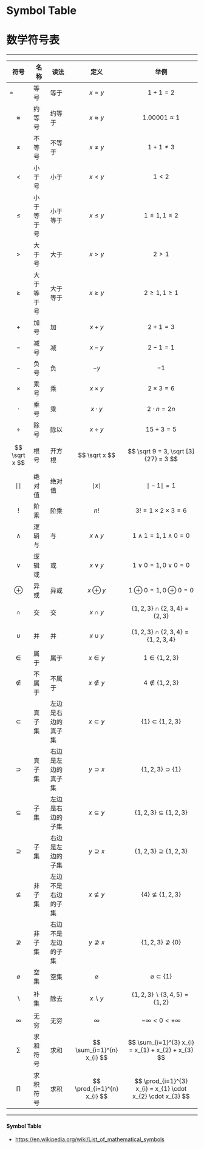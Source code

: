 # Symbol Table
# 数学符号表

--------

| 符号              | 名称       | 读法               | 定义                        | 举例                                                        |
| ----------------- | ---------- | ------------------ | --------------------------- | ----------------------------------------------------------- |
| =                 | 等号       | 等于               | $$ x = y $$                 | $$ 1+1 = 2 $$                                               |
| $$ \approx $$     | 约等号     | 约等于             | $$ x \approx y $$           | $$ 1.00001 \approx 1 $$                                     |
| $$ \ne $$         | 不等号     | 不等于             | $$ x \ne y $$               | $$ 1 + 1 \ne 3 $$                                           |
| $$ \lt $$         | 小于号     | 小于               | $$ x \lt y $$               | $$ 1 \lt 2 $$                                               |
| $$ \le $$         | 小于等于号 | 小于等于           | $$ x \le y $$               | $$ 1 \le 1, 1 \le 2 $$                                      |
| $$ \gt $$         | 大于号     | 大于               | $$ x \gt y $$               | $$ 2 \gt 1 $$                                               |
| $$ \ge $$         | 大于等于号 | 大于等于           | $$ x \ge y $$               | $$ 2 \ge 1, 1 \ge 1 $$                                      |
| $$ + $$           | 加号       | 加                 | $$ x + y $$                 | $$ 2 + 1 = 3 $$                                             |
| $$ - $$           | 减号       | 减                 | $$ x - y $$                 | $$ 2 - 1 = 1 $$                                             |
| $$ - $$           | 负号       | 负                 | $$ -y $$                    | $$ -1 $$                                                    |
| $$ \times $$      | 乘号       | 乘                 | $$ x \times y $$            | $$ 2 \times 3 = 6 $$                                        |
| $$ \cdot $$       | 乘号       | 乘                 | $$ x \cdot y $$             | $$ 2 \cdot n = 2n $$                                        |
| $$ \div $$        | 除号       | 除以               | $$ x \div y $$              | $$ 15 \div 3 = 5 $$                                         |
| $$ \sqrt x $$     | 根号       | 开方根             | $$ \sqrt x $$               | $$ \sqrt 9 = 3, \sqrt [3] {27} = 3 $$                       |
| $$ \mid \mid$$    | 绝对值     | 绝对值             | $$ \mid x \mid $$           | $$ \mid -1 \mid = 1 $$                                      |
| $$ ! $$           | 阶乘       | 阶乘               | $$ n! $$                    | $$ 3! = 1 \times 2 \times 3 = 6 $$                          |
| $$ \wedge $$      | 逻辑与     | 与                 | $$ x \wedge y $$            | $$ 1 \wedge 1 = 1, 1 \wedge 0 = 0 $$                        |
| $$ \vee $$        | 逻辑或     | 或                 | $$ x \vee y $$              | $$ 1 \vee 0 = 1, 0 \vee 0 = 0 $$                            |
| $$ \oplus $$      | 异或       | 异或               | $$ x \oplus y $$            | $$ 1 \oplus 0 = 1, 0 \oplus 0 = 0 $$                        |
| $$ \cap $$        | 交         | 交                 | $$ x \cap y $$              | $$ \{1, 2, 3\} \cap \{2, 3, 4\}  = \{2, 3\} $$              |
| $$ \cup $$        | 并         | 并                 | $$ x \cup y $$              | $$ \{1, 2, 3\} \cap \{2, 3, 4\}  = \{1, 2, 3, 4\} $$        |
| $$ \in $$         | 属于       | 属于               | $$ x \in y $$               | $$ 1 \in \{1, 2, 3\} $$                                     |
| $$ \notin $$      | 不属于     | 不属于             | $$ x \notin y $$            | $$ 4 \notin \{1, 2, 3\} $$                                  |
| $$ \subset $$     | 真子集     | 左边是右边的真子集 | $$ x \subset y $$           | $$ \{1\} \subset \{1, 2, 3\} $$                             |
| $$ \supset $$     | 真子集     | 右边是左边的真子集 | $$ y \supset x $$           | $$ \{1, 2, 3\} \supset \{1\} $$                             |
| $$ \subseteq $$   | 子集       | 左边是右边的子集   | $$ x \subseteq y $$         | $$ \{1, 2, 3\} \subseteq \{1, 2, 3\} $$                     |
| $$ \supseteq $$   | 子集       | 右边是左边的子集   | $$ y \supseteq x $$         | $$ \{1, 2, 3\} \supseteq \{1, 2, 3\} $$                     |
| $$ \nsubseteq $$  | 非子集     | 左边不是右边的子集 | $$ x \nsubseteq y $$        | $$ \{4\} \nsubseteq \{1, 2, 3\} $$                          |
| $$ \nsupseteq $$  | 非子集     | 右边不是左边的子集 | $$ y \nsupseteq x $$        | $$ \{1, 2, 3\} \nsupseteq \{0\} $$                          |
| $$ \varnothing $$ | 空集       | 空集               | $$ \varnothing $$           | $$ \varnothing \subset \{1\} $$                             |
| $$ \backslash $$  | 补集       | 除去               | $$ x \backslash y $$        | $$ \{1, 2, 3\} \backslash \{3, 4, 5\} = \{1, 2\} $$         |
| $$ \infty $$      | 无穷       | 无穷               | $$ \infty $$                | $$ -\infty \lt 0 \lt +\infty $$                             |
| $$ \sum $$        | 求和符号   | 求和               | $$ \sum_{i=1}^{n} x_{i} $$  | $$ \sum_{i=1}^{3} x_{i} = x_{1} + x_{2} + x_{3} $$          |
| $$ \prod $$       | 求积符号   | 求积               | $$ \prod_{i=1}^{n} x_{i} $$ | $$ \prod_{i=1}^{3} x_{i} = x_{1} \cdot x_{2} \cdot x_{3} $$ |

--------

#### Symbol Table

* https://en.wikipedia.org/wiki/List_of_mathematical_symbols
